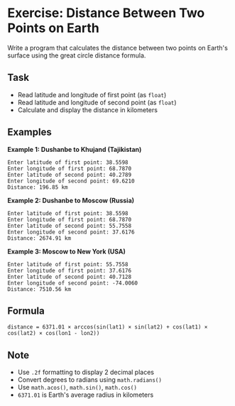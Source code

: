 # Exercise: Distance Between Two Points on Earth

Write a program that calculates the distance between two points on Earth's surface using the great circle distance formula.

## Task
- Read latitude and longitude of first point (as `float`)
- Read latitude and longitude of second point (as `float`)
- Calculate and display the distance in kilometers

## Examples
**Example 1: Dushanbe to Khujand (Tajikistan)**
```
Enter latitude of first point: 38.5598
Enter longitude of first point: 68.7870
Enter latitude of second point: 40.2789
Enter longitude of second point: 69.6210
Distance: 196.85 km
```

**Example 2: Dushanbe to Moscow (Russia)**
```
Enter latitude of first point: 38.5598
Enter longitude of first point: 68.7870
Enter latitude of second point: 55.7558
Enter longitude of second point: 37.6176
Distance: 2674.91 km
```

**Example 3: Moscow to New York (USA)**
```
Enter latitude of first point: 55.7558
Enter longitude of first point: 37.6176
Enter latitude of second point: 40.7128
Enter longitude of second point: -74.0060
Distance: 7510.56 km
```

## Formula
`distance = 6371.01 × arccos(sin(lat1) × sin(lat2) + cos(lat1) × cos(lat2) × cos(lon1 - lon2))`

## Note
- Use `.2f` formatting to display 2 decimal places
- Convert degrees to radians using `math.radians()`
- Use `math.acos()`, `math.sin()`, `math.cos()`
- `6371.01` is Earth's average radius in kilometers